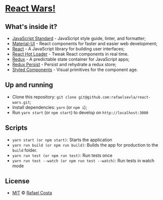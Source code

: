 # [React Wars!](https://github.com/rafaelsevla/react-wars)

## What's inside it?

- [JavaScript Standard](https://standardjs.com/) - JavaScript style guide, linter, and formatter;
- [Material-UI](https://material-ui.com/) - React components for faster and easier web development;
- [React](https://reactjs.org) - A JavaScript library for building user interfaces;
- [React Hot Loader](https://github.com/gaearon/react-hot-loader) - Tweak React components in real time.
- [Redux](https://redux.js.org) - A predictable state container for JavaScript apps;
- [Redux Persist](https://github.com/rt2zz/redux-persist) - Persist and rehydrate a redux store;
- [Styled Components](https://www.styled-components.com) - Visual primitives for the component age.

## Up and running

- Clone this repository: `git clone git@github.com:rafaelsevla/react-wars.git`;
- Install dependencies: `yarn` (or `npm i`);
- Run `yarn start` (or `npm start`) to develop on `http://localhost:3000`

## Scripts

- `yarn start (or npm start)`: Starts the application
- `yarn run build (or npm run build)`: Builds the app for production to the `build` folder.
- `yarn run test (or npm run test)`: Run tests once
- `yarn run test --watch (or npm run test --watch)`: Run tests in watch mode

## License

- [MIT](https://github.com/rafaelsevla/react-wars/blob/master/LICENSE) © [Rafael Costa](https://github.com/rafaelsevla)
